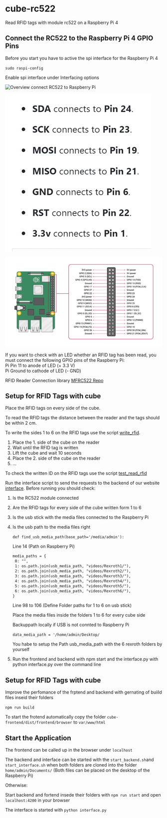 # cube-rc522

Read RFID tags with module rc522 on a Raspberry Pi 4

## Connect the RC522 to the Raspberry Pi 4 GPIO Pins

Before you start you have to active the spi interface for the Raspberry Pi 4

`sudo raspi-config`

Enable spi interface under Interfacing options

![Overview connect RC522 to Raspberry Pi](./doku/Übersicht%20RC522%20Pin%20Belegung.png)

![RC522 Pin allocation](./doku/RC522%20Pin%20Belegung.png)

![GPIO Pins Raspberry Pi 4](./doku/Pins%20Raspberry%20Pi.png)

If you want to check with an LED whether an RFID tag has been read, you must connect the following GPIO pins of the Raspberry Pi: <br>
Pi Pin 11 to anode of LED (+ 3.3 V) <br>
Pi Ground to cathode of LED (- GND)

RFID Reader Connection library [MFRC522 Repo](https://github.com/pimylifeup/MFRC522-python/)

## Setup for RFID Tags with cube

Place the RFID tags on every side of the cube.

To read the RFID tags the distance between the reader and the tags should be within 2 cm.

To write the sides 1 to 6 on the RFID tags use the script [write_rfid](write_rfid.py).

1. Place the 1. side of the cube on the reader
2. Wait until the RFID tag is written
3. Lift the cube and wait 10 seconds
4. Place the 2. side of the cube on the reader
5. ...

To check the written ID on the RFID tags use the script [test_read_rfid](test_read_rfid.py)

Run the interface script to send the requests to the backend of our website [interface](interface.py).
Before running you should check:

1. Is the RC522 module connected
2. Are the RFID tags for every side of the cube written form 1 to 6
3. Is the usb stick with the media files connected to the Raspberry Pi
4. Is the usb path to the media files right

   `def find_usb_media_path(base_path='/media/admin'):`

   Line 14 (Path on Raspberry Pi)

   ```
   media_paths = {
    0: "",
    1: os.path.join(usb_media_path, "videos/Rexroth1/"),
    2: os.path.join(usb_media_path, "videos/Rexroth2/"),
    3: os.path.join(usb_media_path, "videos/Rexroth3/"),
    4: os.path.join(usb_media_path, "videos/Rexroth4/"),
    5: os.path.join(usb_media_path, "videos/Rexroth5/"),
    6: os.path.join(usb_media_path, "videos/Rexroth6/"),
   }
   ```

   Line 98 to 106 (Define Folder paths for 1 to 6 on usb stick)

   Place the media files inside the folders 1 to 6 for every cube side

   Backuppath locally if USB is not connted to Raspberry Pi

   `data_media_path = '/home/admin/Desktop/`
   
   You habe to setup the Path usb_media_path with the 6 rexroth folders by yourself


5. Run the frontend and backend with npm start and the interface.py with python interface.py over the command line


## Setup for RFID Tags with cube

Improve the perfomance of the frptend and backend with gernating of buiild files inseid their folders

`npm run build`

To start the frotend automatically copy the folder `cube-frontend/dist/frontend/browser` to `var/www/html`

## Start the Application 

The frontend can be called up in the browser under `localhost`

The backend and interface can be started with the `start_backend.sh`and `start_interface.sh` when both folders are cloned into the folder `home/admin/Documents/`  (Both files can be placed on the desktop of the Raspberry Pi)

Otherwise:

Start backend and fortend insede their folders with `npm run start` and open `localhost:4200` in your browser

The interface is started with `python interface.py`
